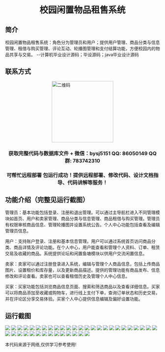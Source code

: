 <p><h1 align="center">校园闲置物品租售系统</h1></p>

## 简介
校园闲置物品租售系统：角色分为管理员和用户；提供用户管理、商品分类与信息管理、租借与购买管理、评论互动、轮播图管理和支付结算功能，方便校园内的物品共享与交易。    --计算机毕业设计源码；毕设源码；java毕业设计源码


## 联系方式
<img src="https://bs-1329754181.cos.ap-shanghai.myqcloud.com/wx.jpg" alt="二维码" style="display: block; margin: 0 auto;" width="200px">
<p><h3 align="center">获取完整代码与数据库文件 + 微信：bysj5151 QQ: 86050149 QQ群: 783742310</h3></p>
<p><h3 align="center">可帮忙远程部署 包运行成功！提供远程部署、修改代码、设计文档指导、代码讲解等服务！</h3></p>

## 功能介绍（完整见运行截图）
管理员：基本功能包括登录、注册和退出管理。可以通过主导航栏进入不同管理模块如首页、用户和卖家管理、商品分类与信息管理、商品租借与购买管理。管理员有权限审核商品信息、管理轮播图并设置系统公告。个人中心功能包括查看及编辑管理员信息。

用户：支持账户登录、注册和基本信息管理。用户可以通过系统首页访问商品分类、商品详情及评论功能。在个人中心，用户能查看和管理个人资料、订单、租赁交易及收藏的商品。系统提供论坛和闲置鱼塘模块以供用户交流闲置信息。

卖家：卖家可以通过注册登录进入系统，编辑与管理个人商品信息，包括上传商品图片、设置租价和库存量，以及更新商品描述。提供的管理功能有商品发布、信息修改和评论查看。卖家也可以查看租借历史及管理个人中心信息。

买家：买家功能包括浏览商品信息页面、搜索和筛选商品以及查看详细信息。买家可以将商品添加至收藏或购物车，进行线上支付下单，查询订单状态和历史交易，并在评论区分享交易体验。买家个人中心提供信息编辑及偏好设置功能。


## 运行截图
![](https://bs-1329754181.cos.ap-shanghai.myqcloud.com/spring/CampusIdleItemsRentalSystem1/img/001.jpg)
![](https://bs-1329754181.cos.ap-shanghai.myqcloud.com/spring/CampusIdleItemsRentalSystem1/img/002.jpg)
![](https://bs-1329754181.cos.ap-shanghai.myqcloud.com/spring/CampusIdleItemsRentalSystem1/img/003.jpg)
![](https://bs-1329754181.cos.ap-shanghai.myqcloud.com/spring/CampusIdleItemsRentalSystem1/img/004.jpg)
![](https://bs-1329754181.cos.ap-shanghai.myqcloud.com/spring/CampusIdleItemsRentalSystem1/img/005.jpg)
![](https://bs-1329754181.cos.ap-shanghai.myqcloud.com/spring/CampusIdleItemsRentalSystem1/img/006.jpg)
![](https://bs-1329754181.cos.ap-shanghai.myqcloud.com/spring/CampusIdleItemsRentalSystem1/img/007.jpg)
![](https://bs-1329754181.cos.ap-shanghai.myqcloud.com/spring/CampusIdleItemsRentalSystem1/img/008.jpg)
![](https://bs-1329754181.cos.ap-shanghai.myqcloud.com/spring/CampusIdleItemsRentalSystem1/img/009.jpg)
![](https://bs-1329754181.cos.ap-shanghai.myqcloud.com/spring/CampusIdleItemsRentalSystem1/img/010.jpg)
![](https://bs-1329754181.cos.ap-shanghai.myqcloud.com/spring/CampusIdleItemsRentalSystem1/img/011.jpg)
![](https://bs-1329754181.cos.ap-shanghai.myqcloud.com/spring/CampusIdleItemsRentalSystem1/img/012.jpg)
![](https://bs-1329754181.cos.ap-shanghai.myqcloud.com/spring/CampusIdleItemsRentalSystem1/img/013.jpg)
![](https://bs-1329754181.cos.ap-shanghai.myqcloud.com/spring/CampusIdleItemsRentalSystem1/img/014.jpg)
![](https://bs-1329754181.cos.ap-shanghai.myqcloud.com/spring/CampusIdleItemsRentalSystem1/img/015.jpg)
![](https://bs-1329754181.cos.ap-shanghai.myqcloud.com/spring/CampusIdleItemsRentalSystem1/img/016.jpg)
![](https://bs-1329754181.cos.ap-shanghai.myqcloud.com/spring/CampusIdleItemsRentalSystem1/img/017.jpg)
![](https://bs-1329754181.cos.ap-shanghai.myqcloud.com/spring/CampusIdleItemsRentalSystem1/img/018.jpg)
![](https://bs-1329754181.cos.ap-shanghai.myqcloud.com/spring/CampusIdleItemsRentalSystem1/img/019.jpg)
![](https://bs-1329754181.cos.ap-shanghai.myqcloud.com/spring/CampusIdleItemsRentalSystem1/img/020.jpg)
![](https://bs-1329754181.cos.ap-shanghai.myqcloud.com/spring/CampusIdleItemsRentalSystem1/img/021.jpg)
![](https://bs-1329754181.cos.ap-shanghai.myqcloud.com/spring/CampusIdleItemsRentalSystem1/img/022.jpg)
![](https://bs-1329754181.cos.ap-shanghai.myqcloud.com/spring/CampusIdleItemsRentalSystem1/img/023.jpg)
![](https://bs-1329754181.cos.ap-shanghai.myqcloud.com/spring/CampusIdleItemsRentalSystem1/img/024.jpg)
![](https://bs-1329754181.cos.ap-shanghai.myqcloud.com/spring/CampusIdleItemsRentalSystem1/img/025.jpg)
![](https://bs-1329754181.cos.ap-shanghai.myqcloud.com/spring/CampusIdleItemsRentalSystem1/img/026.jpg)
![](https://bs-1329754181.cos.ap-shanghai.myqcloud.com/spring/CampusIdleItemsRentalSystem1/img/027.jpg)
![](https://bs-1329754181.cos.ap-shanghai.myqcloud.com/spring/CampusIdleItemsRentalSystem1/img/028.jpg)
![](https://bs-1329754181.cos.ap-shanghai.myqcloud.com/spring/CampusIdleItemsRentalSystem1/img/029.jpg)
![](https://bs-1329754181.cos.ap-shanghai.myqcloud.com/spring/CampusIdleItemsRentalSystem1/img/030.jpg)
![](https://bs-1329754181.cos.ap-shanghai.myqcloud.com/spring/CampusIdleItemsRentalSystem1/img/031.jpg)
![](https://bs-1329754181.cos.ap-shanghai.myqcloud.com/spring/CampusIdleItemsRentalSystem1/img/032.jpg)
![](https://bs-1329754181.cos.ap-shanghai.myqcloud.com/spring/CampusIdleItemsRentalSystem1/img/033.jpg)
![](https://bs-1329754181.cos.ap-shanghai.myqcloud.com/spring/CampusIdleItemsRentalSystem1/img/034.jpg)
![](https://bs-1329754181.cos.ap-shanghai.myqcloud.com/spring/CampusIdleItemsRentalSystem1/img/035.jpg)
![](https://bs-1329754181.cos.ap-shanghai.myqcloud.com/spring/CampusIdleItemsRentalSystem1/img/036.jpg)
![](https://bs-1329754181.cos.ap-shanghai.myqcloud.com/spring/CampusIdleItemsRentalSystem1/img/037.jpg)
![](https://bs-1329754181.cos.ap-shanghai.myqcloud.com/spring/CampusIdleItemsRentalSystem1/img/038.jpg)
![](https://bs-1329754181.cos.ap-shanghai.myqcloud.com/spring/CampusIdleItemsRentalSystem1/img/039.jpg)

<p>本代码来源于网络,仅供学习参考使用!</p>
